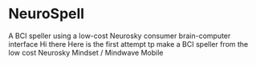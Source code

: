 NeuroSpell
==========

A BCI speller using a low-cost Neurosky consumer brain-computer interface
Hi there 
Here is the first attempt tp make a BCI speller from the low cost Neurosky Mindset / Mindwave Mobile
